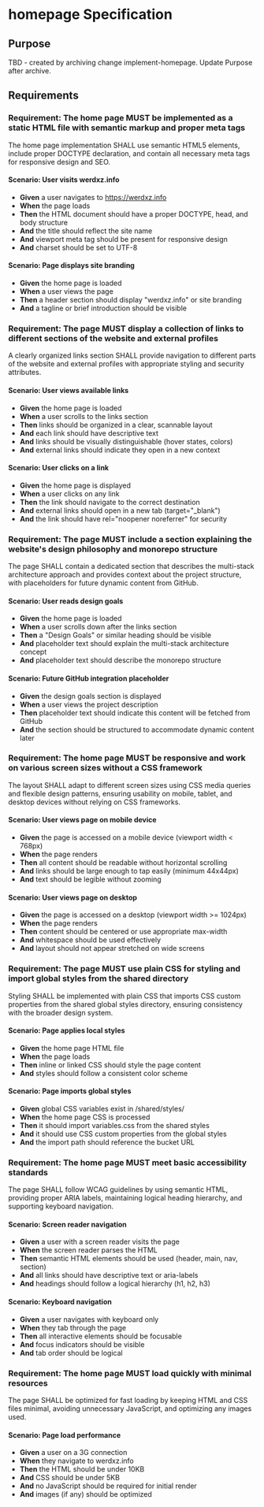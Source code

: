 # homepage Specification

## Purpose
TBD - created by archiving change implement-homepage. Update Purpose after archive.
## Requirements
### Requirement: The home page MUST be implemented as a static HTML file with semantic markup and proper meta tags

The home page implementation SHALL use semantic HTML5 elements, include proper DOCTYPE declaration, and contain all necessary meta tags for responsive design and SEO.

#### Scenario: User visits werdxz.info
- **Given** a user navigates to https://werdxz.info
- **When** the page loads
- **Then** the HTML document should have a proper DOCTYPE, head, and body structure
- **And** the title should reflect the site name
- **And** viewport meta tag should be present for responsive design
- **And** charset should be set to UTF-8

#### Scenario: Page displays site branding
- **Given** the home page is loaded
- **When** a user views the page
- **Then** a header section should display "werdxz.info" or site branding
- **And** a tagline or brief introduction should be visible

### Requirement: The page MUST display a collection of links to different sections of the website and external profiles

A clearly organized links section SHALL provide navigation to different parts of the website and external profiles with appropriate styling and security attributes.

#### Scenario: User views available links
- **Given** the home page is loaded
- **When** a user scrolls to the links section
- **Then** links should be organized in a clear, scannable layout
- **And** each link should have descriptive text
- **And** links should be visually distinguishable (hover states, colors)
- **And** external links should indicate they open in a new context

#### Scenario: User clicks on a link
- **Given** the home page is displayed
- **When** a user clicks on any link
- **Then** the link should navigate to the correct destination
- **And** external links should open in a new tab (target="_blank")
- **And** the link should have rel="noopener noreferrer" for security

### Requirement: The page MUST include a section explaining the website's design philosophy and monorepo structure

The page SHALL contain a dedicated section that describes the multi-stack architecture approach and provides context about the project structure, with placeholders for future dynamic content from GitHub.

#### Scenario: User reads design goals
- **Given** the home page is loaded
- **When** a user scrolls down after the links section
- **Then** a "Design Goals" or similar heading should be visible
- **And** placeholder text should explain the multi-stack architecture concept
- **And** placeholder text should describe the monorepo structure

#### Scenario: Future GitHub integration placeholder
- **Given** the design goals section is displayed
- **When** a user views the project description
- **Then** placeholder text should indicate this content will be fetched from GitHub
- **And** the section should be structured to accommodate dynamic content later

### Requirement: The home page MUST be responsive and work on various screen sizes without a CSS framework

The layout SHALL adapt to different screen sizes using CSS media queries and flexible design patterns, ensuring usability on mobile, tablet, and desktop devices without relying on CSS frameworks.

#### Scenario: User views page on mobile device
- **Given** the page is accessed on a mobile device (viewport width < 768px)
- **When** the page renders
- **Then** all content should be readable without horizontal scrolling
- **And** links should be large enough to tap easily (minimum 44x44px)
- **And** text should be legible without zooming

#### Scenario: User views page on desktop
- **Given** the page is accessed on a desktop (viewport width >= 1024px)
- **When** the page renders
- **Then** content should be centered or use appropriate max-width
- **And** whitespace should be used effectively
- **And** layout should not appear stretched on wide screens

### Requirement: The page MUST use plain CSS for styling and import global styles from the shared directory

Styling SHALL be implemented with plain CSS that imports CSS custom properties from the shared global styles directory, ensuring consistency with the broader design system.

#### Scenario: Page applies local styles
- **Given** the home page HTML file
- **When** the page loads
- **Then** inline or linked CSS should style the page content
- **And** styles should follow a consistent color scheme

#### Scenario: Page imports global styles
- **Given** global CSS variables exist in /shared/styles/
- **When** the home page CSS is processed
- **Then** it should import variables.css from the shared styles
- **And** it should use CSS custom properties from the global styles
- **And** the import path should reference the bucket URL

### Requirement: The home page MUST meet basic accessibility standards

The page SHALL follow WCAG guidelines by using semantic HTML, providing proper ARIA labels, maintaining logical heading hierarchy, and supporting keyboard navigation.

#### Scenario: Screen reader navigation
- **Given** a user with a screen reader visits the page
- **When** the screen reader parses the HTML
- **Then** semantic HTML elements should be used (header, main, nav, section)
- **And** all links should have descriptive text or aria-labels
- **And** headings should follow a logical hierarchy (h1, h2, h3)

#### Scenario: Keyboard navigation
- **Given** a user navigates with keyboard only
- **When** they tab through the page
- **Then** all interactive elements should be focusable
- **And** focus indicators should be visible
- **And** tab order should be logical

### Requirement: The home page MUST load quickly with minimal resources

The page SHALL be optimized for fast loading by keeping HTML and CSS files minimal, avoiding unnecessary JavaScript, and optimizing any images used.

#### Scenario: Page load performance
- **Given** a user on a 3G connection
- **When** they navigate to werdxz.info
- **Then** the HTML should be under 10KB
- **And** CSS should be under 5KB
- **And** no JavaScript should be required for initial render
- **And** images (if any) should be optimized

